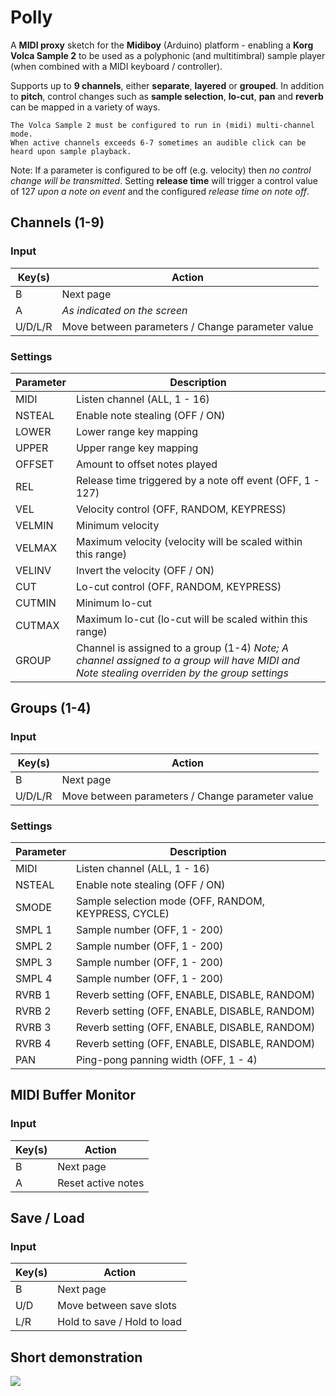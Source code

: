 # Polly
A **MIDI proxy** sketch for the **Midiboy** (Arduino) platform - enabling a **Korg Volca Sample 2** to be used as a polyphonic (and multitimbral) sample player (when combined with a MIDI keyboard / controller).

Supports up to **9 channels**, either **separate**, **layered** or **grouped**. In addition to **pitch**, control changes such as **sample selection**, **lo-cut**, **pan** and **reverb** can be mapped in a variety of ways.

```
The Volca Sample 2 must be configured to run in (midi) multi-channel mode.
When active channels exceeds 6-7 sometimes an audible click can be heard upon sample playback.
```

Note: If a parameter is configured to be off (e.g. velocity) then *no control change will be transmitted*.
Setting **release time** will trigger a control value of 127 *upon a note on event* and the configured *release time on note off*.

## Channels (1-9)
### Input
Key(s) | Action
------------ | -------------
B | Next page
A | *As indicated on the screen*
U/D/L/R | Move between parameters / Change parameter value

### Settings
Parameter | Description
------------ | -------------
MIDI| Listen channel (ALL, 1 - 16)
NSTEAL| Enable note stealing (OFF / ON)
LOWER| Lower range key mapping
UPPER| Upper range key mapping
OFFSET| Amount to offset notes played
REL| Release time triggered by a note off event (OFF, 1 - 127)
VEL| Velocity control (OFF, RANDOM, KEYPRESS)
VELMIN| Minimum velocity
VELMAX| Maximum velocity (velocity will be scaled within this range)
VELINV| Invert the velocity (OFF / ON)
CUT| Lo-cut control (OFF, RANDOM, KEYPRESS)
CUTMIN| Minimum lo-cut
CUTMAX| Maximum lo-cut (lo-cut will be scaled within this range)
GROUP| Channel is assigned to a group (1-4) *Note; A channel assigned to a group will have MIDI and Note stealing overriden by the group settings*

## Groups (1-4)
### Input
Key(s) | Action
------------ | -------------
B | Next page
U/D/L/R | Move between parameters / Change parameter value

### Settings
Parameter | Description
------------ | -------------
MIDI| Listen channel (ALL, 1 - 16)
NSTEAL| Enable note stealing (OFF / ON)
SMODE| Sample selection mode (OFF, RANDOM, KEYPRESS, CYCLE)
SMPL 1| Sample number (OFF, 1 - 200)
SMPL 2| Sample number (OFF, 1 - 200)
SMPL 3| Sample number (OFF, 1 - 200)
SMPL 4| Sample number (OFF, 1 - 200)
RVRB 1| Reverb setting (OFF, ENABLE, DISABLE, RANDOM)
RVRB 2| Reverb setting (OFF, ENABLE, DISABLE, RANDOM)
RVRB 3| Reverb setting (OFF, ENABLE, DISABLE, RANDOM)
RVRB 4| Reverb setting (OFF, ENABLE, DISABLE, RANDOM)
PAN| Ping-pong panning width (OFF, 1 - 4)

## MIDI Buffer Monitor
### Input
Key(s) | Action
------------ | -------------
B | Next page
A | Reset active notes

## Save / Load
### Input
Key(s) | Action
------------ | -------------
B | Next page
U/D | Move between save slots
L/R | Hold to save / Hold to load

## Short demonstration
[![](http://img.youtube.com/vi/oxSC8LzjMGI/0.jpg)](http://www.youtube.com/watch?v=oxSC8LzjMGI)

